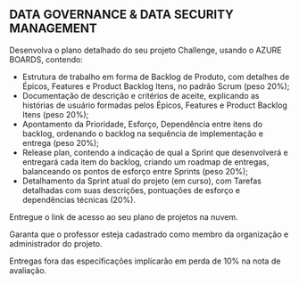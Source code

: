 ## DATA GOVERNANCE & DATA SECURITY MANAGEMENT

Desenvolva o plano detalhado do seu projeto Challenge, usando o AZURE BOARDS, contendo:

- Estrutura de trabalho em forma de Backlog de Produto, com detalhes de Épicos, Features e Product Backlog Itens, no padrão Scrum (peso 20%);
- Documentação de descrição e critérios de aceite, explicando as histórias de usuário formadas pelos Épicos, Features e Product Backlog Itens (peso 20%);
- Apontamento da Prioridade, Esforço, Dependência entre itens do backlog, ordenando o backlog na sequência de implementação e entrega (peso 20%);
- Release plan, contendo a indicação de qual a Sprint que desenvolverá e entregará cada item do backlog, criando um roadmap de entregas, balanceando os pontos de esforço entre Sprints (peso 20%);
- Detalhamento da Sprint atual do projeto (em curso), com Tarefas detalhadas com suas descrições, pontuações de esforço e dependências técnicas (20%).

Entregue o link de acesso ao seu plano de projetos na nuvem.

Garanta que o professor esteja cadastrado como membro da organização e administrador do projeto.

Entregas fora das especificações implicarão em perda de 10% na nota de avaliação.
